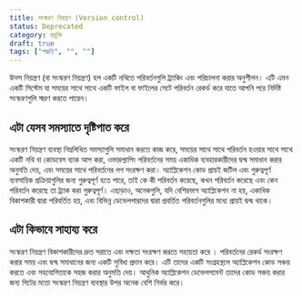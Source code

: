 ```yaml
---
title: সংস্করণ নিয়ন্ত্রণ (Version control)
status: Deprecated
category: প্রযুক্তি
draft: true
tags: ["পদ্ধতি", "", ""]
---
```


উত্স নিয়ন্ত্রণ (বা সংস্করণ নিয়ন্ত্রণ) হল একটি নথিতে পরিবর্তনগুলি ট্র্যাকিং এবং পরিচালনা করার অনুশীলন।
এটি এমন একটি সিস্টেম যা সময়ের সাথে সাথে একটি ফাইল বা ফাইলের সেটে পরিবর্তন রেকর্ড করে যাতে আপনি পরে নির্দিষ্ট সংস্করণগুলি স্মরণ করতে পারেন। 

## এটা যেসব সমস্যাতে দৃষ্টিপাত করে

সংস্করণ নিয়ন্ত্রণ ব্যবস্থা নিম্নলিখিত সমস্যাগুলি সমাধান করতে কাজ করে,
সময়ের সাথে সাথে পরিবর্তন হওয়ার সাথে সাথে একটি নথি বা কোডবেস ব্যাক আপ করা,
ওভারল্যাপিং পরিবর্তনের সময় একাধিক ব্যবহারকারীদের দ্বন্দ্ব সমাধান করার অনুমতি দেয়, এবং
সময়ের সাথে পরিবর্তনের লগ সংরক্ষণ করা।
অ্যাপ্লিকেশন কোড প্রায়ই জটিল এবং গুরুত্বপূর্ণ ব্যবসায়িক প্রক্রিয়াগুলির জন্য গুরুত্বপূর্ণ হতে পারে,
তাই কে কী পরিবর্তন করেছে, কখন পরিবর্তন করেছে এবং কেন পরিবর্তন করেছে তা ট্র্যাক করা গুরুত্বপূর্ণ।
এছাড়াও, অনেকগুলি, যদি বেশিরভাগ অ্যাপ্লিকেশন না হয়, একাধিক বিকাশকারী দ্বারা পরিবর্তিত হয়,
এবং বিভিন্ন ডেভেলপারদের দ্বারা প্রবর্তিত পরিবর্তনগুলির মধ্যে প্রায়ই দ্বন্দ্ব থাকে।

## এটা কিভাবে সাহায্য করে

সংস্করণ নিয়ন্ত্রণ বিকাশকারীদের দ্রুত সরাতে এবং দক্ষতা সংরক্ষণ করতে সহায়তা করে ।
পরিবর্তনের রেকর্ড সংরক্ষণ করার সময় এবং দ্বন্দ্ব সমাধানের জন্য একটি সুবিধা প্রদান করে।
এটি তাদের একটি সংগ্রহস্থলে অ্যাপ্লিকেশন কোড সঞ্চয় করতে এবং সহযোগিতাকে সহজ করার অনুমতি দেয়।
আধুনিক অ্যাপ্লিকেশন ডেভেলপমেন্ট তাদের কোড সঞ্চয় করার জন্য গিটের মতো সংস্করণ নিয়ন্ত্রণ ব্যবস্থার উপর অনেক বেশি নির্ভর করে।
